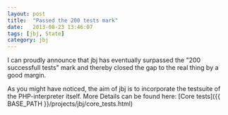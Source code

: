 ```yaml
---
layout: post
title:  "Passed the 200 tests mark"
date:   2013-08-23 13:46:07
tags: [jbj, State]
category: jbj
---
```


I can proudly announce that jbj has eventually surpassed the "200 successfull tests" mark and thereby closed the gap to the real thing by a good margin.

As you might have noticed, the aim of jbj is to incorporate the testsuite of the PHP-interpreter itself. More Details can be found here: [Core tests]({{ BASE_PATH }}/projects/jbj/core_tests.html)

